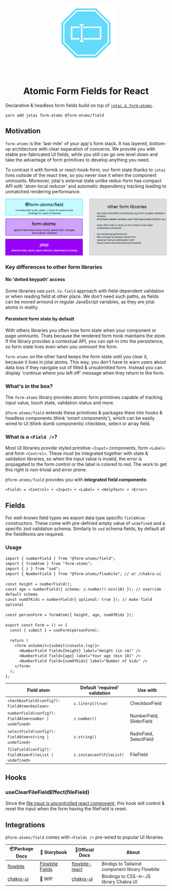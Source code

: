 <div align="center">
  <img width="180" style="margin: 32px" src="./form-atoms-field.svg">
  <h1>Atomic Form Fields for React</h1>
</div>

Declarative & headless form fields build on top of [`jotai & form-atoms`](https://github.com/jaredLunde/form-atoms).

```
yarn add jotai form-atoms @form-atoms/field
```

## Motivation

`form-atoms` is the 'last-mile' of your app's form stack. It has layered, bottom-up architecture with clear separation of concerns.
We provide you with stable pre-fabricated UI fields, while you still can go one level down and take the advantage of form primitives to develop anything you need.

To contrast it with formik or react-hook-form, our form state thanks to `jotai` lives outside of the react tree, so you never lose it when the component unmounts.
Moreover, jotai's external state unlike redux-form has compact API with 'atom-local reducer' and automatic dependency tracking leading to unmatched rendering performance.

![architecture](./architecture.png)

### Key differences to other form libraries

#### No 'dotted keypath' access

Some libraries use `path.to.field` approach with field-dependent validation or when reading field at other place. We don't need such paths, as fields can be moved arround in regular JavaScript variables, as they are jotai atoms in reality.

#### Persistent form state by default

With others libraries you often lose form state when your component or page unmounts. Thats because the rendered form hook maintains the store. If the library provides a contextual API, you can opt-in into the persistence, so form state lives even when you unmount the form.

`form-atoms` on the other hand keeps the form state until you clear it, because it lives in jotai atoms. This way, you don't have to warn users about data loss if they navigate out of filled & unsubmitted form. Instead you can display 'continue where you left off' message when they return to the form.

### What's in the box?

The `form-atoms` library provides atomic form primitives capable of tracking input value, touch state, validation status and more.

`@form-atoms/field` extends these primitives & packages them into hooks & headless components (think 'smart components'), which can be easily wired to UI (think dumb components) checkbox, select or array field.

### What is a `<Field />`?

Most UI libraries provide styled primitive `<Input>` components, form `<Label>` and form `<Control>`. These must be integrated together with state & validation libraries, so when the input value is invalid, the error is propagated to the form control or the label is colored to red. The work to get this right is non-trivial and error prone.

`@form-atoms/field` provides you with **integrated field components**:

```
<Field> = <Control> + <Input> + <Label> + <HelpText> + <Error>
```

## Fields

For well-known field types we export data type specific `fieldAtom` constructors. These come with
pre-defined empty value of `undefined` and a specific zod validation schema.
Similarly to `zod` schema fields, by default all the fieldAtoms are required.

### Usage

```tsx
import { numberField } from "@form-atoms/field";
import { fromAtom } from "form-atoms";
import { z } from "zod";
import { NumberField } from "@form-atoms/flowbite"; // or /chakra-ui

const height = numberField();
const age = numberField({ schema: z.number().min(18) }); // override default schema
const numOfKids = numberField({ optional: true }); // make field optional

const personForm = formAtom({ height, age, numOfKids });

export const Form = () => {
  const { submit } = useForm(personForm);

  return (
    <form onSubmit={submit(console.log)}>
      <NumberField field={height} label="Height (in cm)" />
      <NumberField field={age} label="Your age (min 18)" />
      <NumberField field={numOfKids} label="Number of kids" />
    </form>
  );
};
```

| Field atom                                             | Default 'required' validation | Use with                 |
| ------------------------------------------------------ | ----------------------------- | ------------------------ |
| `checkboxField(config?): FieldAtom<boolean>`           | `z.literal(true)`             | CheckboxField            |
| `numberField(config?): FieldAtom<number \| undefined>` | `z.number()`                  | NumberField, SliderField |
| `selectField(config?): FieldAtom<string \| undefined>` | `z.string()`                  | RadioField, SelectField  |
| `fileField(config?): FieldAtom<FileList \| undefined>` | `z.instanceof(FileList)`      | FileField                |

## Hooks

### useClearFileFieldEffect(fileField)

Since the [file input is uncontrolled react component](https://reactjs.org/docs/forms.html#the-file-input-tag), this hook will control & reset the input when the form having the fileField is reset.

## Integrations

`@form-atoms/field` comes with `<Fields />` pre-wired to popular UI libraries.

| 📦Package Docs                                                    | 🎨 Storybook                                             | 📃Official Docs                                                 | About                                          |
| ----------------------------------------------------------------- | -------------------------------------------------------- | --------------------------------------------------------------- | ---------------------------------------------- |
| [flowbite](https://github.com/MiroslavPetrik/form-atoms-flowbite) | [Flowbite Fields](https://form-atoms-field.netlify.app/) | [flowbite-react](https://flowbite-react.com/forms)              | Bindigs to Tailwind component library Flowbite |
| [chakra-ui](./packages/chakra-ui/)                                | 🚧 WIP                                                   | [chakra-ui](https://chakra-ui.com/docs/components/form-control) | Bindings to CSS-in-JS library Chakra UI        |
